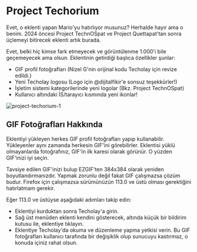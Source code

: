 # Project Techorium
Evet, o eklenti yapan Mario'yu hatırlıyor musunuz? Herhalde hayır ama o benim.
2024 öncesi Project TechnOSpat ve Project Quettapat'tan sonra üçlemeyi bitirecek eklenti artık burada.

Evet, belki hiç kimse fark etmeyecek ve görüntülenme 1.000'i bile geçemeyecek ama olsun.
Eklentinin getirdiği başlıca özellikler şunlar:

- GIF profil fotoğrafları (Nizel G'nin orijinal kodu Techolay için revize edildi.)
- Yeni Techolay logosu (Logo için @dijitalfikir'e sonsuz teşekkürler!)
- İşletim sistemi kategorilerinde yeni logolar (Bkz. Project TechnOSpat)
- Kullanıcı altındaki İS/tarayıcı kısmında yeni ikonlar!

![project-techorium-1](https://github.com/StereoLuigi99/Project-Techorium/assets/166461481/d40e3b83-1a12-48fb-b45b-f1758e26bcf2)

## GIF Fotoğrafları Hakkında

Eklentiyi yükleyen herkes GIF profil fotoğrafları yapıp kullanabilir. Yükleyenler aynı zamanda herkesin GIF'ini görebilirler.
Eklentisi yüklü olmayanlarda fotoğrafınız, GIF'in ilk karesi olarak görünür. O yüzden GIF'inizi iyi seçin.

Tavsiye edilen GIF'inizi bulup EZGIF'ten 384x384 olarak yeniden boyutlandırmanızdır. Yapmak zorunlu değil fakat GIF çalışmazsa çözüm budur.
Firefox için çalışmazsa sürümünüzün 113.0 ve üstü olması gerektiğini hatırlatmam gerekir.

Eğer 113.0 ve üstüyse aşağıdaki adımları takip edin:
- Eklentiyi kurduktan sonra Techolay'a girin.
- Sağ üst menüden eklenti kendini gösterecek, altında küçük bir bildirim kutusu ile, eklentiye tıklayın.
- Eklentiye Techolay'da okuma ve düzenleme yapma yetkisi verin.
Bu GIF fotoğrafları kullanıcı tarafında bir değişiklik olup sunucuyu kastırmaz, o konuda içiniz rahat olsun.

